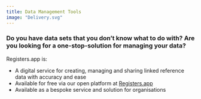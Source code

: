 ```yaml
---
title: Data Management Tools
image: "Delivery.svg"
---
```

### Do you have data sets that you don’t know what to do with? Are you looking for a one-stop-solution for managing your data?

Registers.app is:

- A digital service for creating, managing and sharing linked reference data with accuracy and ease
- Available for free via our open platform at [Registers.app](https://registers.app)
- Available as a bespoke service and solution for organisations
